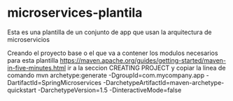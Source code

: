 # microservices-plantila
Esta es una plantilla de un conjunto de app que usan la arquitectura de microservicios

Creando el proyecto base o el que va a contener los modulos necesarios para esta plantilla
https://maven.apache.org/guides/getting-started/maven-in-five-minutes.html
ir a la seccion CREATING PROJECT y copiar la linea de comando
mvn archetype:generate -DgroupId=com.mycompany.app -DartifactId=SpringMicroservices -DarchetypeArtifactId=maven-archetype-quickstart -DarchetypeVersion=1.5 -DinteractiveMode=false